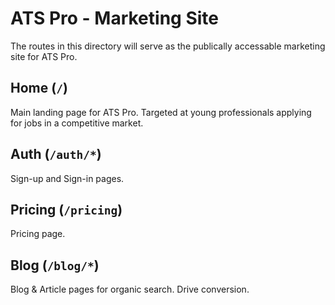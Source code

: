 # ATS Pro - Marketing Site

The routes in this directory will serve as the publically accessable marketing site for ATS Pro.

## Home (`/`)

Main landing page for ATS Pro. Targeted at young professionals applying for jobs in a competitive market.

## Auth (`/auth/*`)

Sign-up and Sign-in pages.

## Pricing (`/pricing`)

Pricing page.

## Blog (`/blog/*`)

Blog & Article pages for organic search. Drive conversion.
